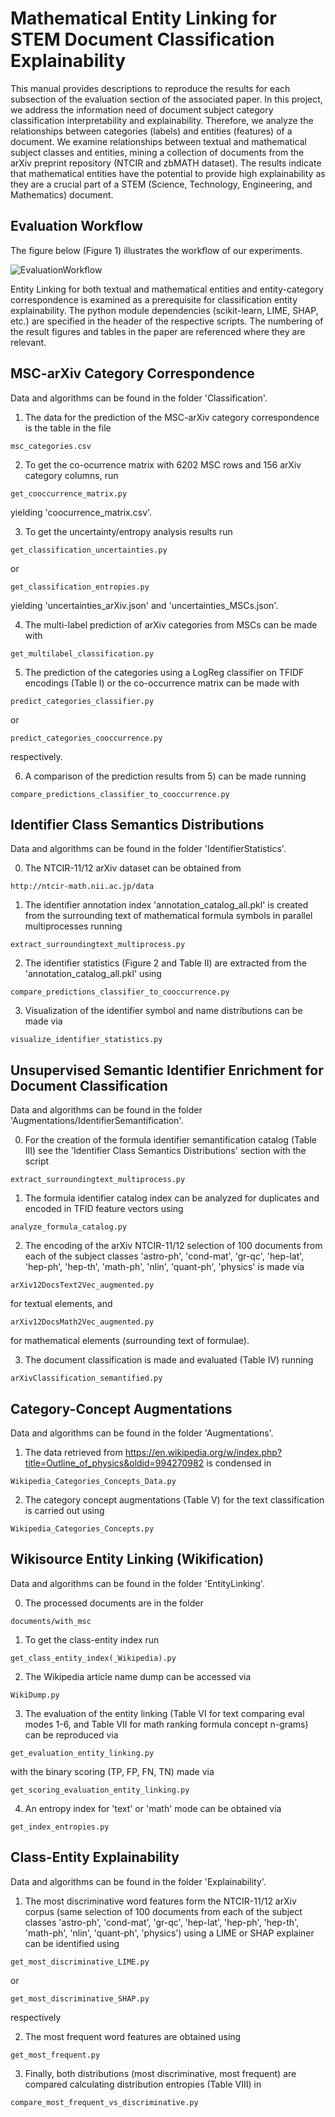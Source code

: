 # Mathematical Entity Linking for STEM Document Classification Explainability

This manual provides descriptions to reproduce the results for each subsection of the evaluation section of the associated paper. In this project, we address the information need of document subject category classification interpretability and explainability. Therefore, we analyze the relationships between categories (labels) and entities (features) of a document. We examine relationships between textual and mathematical subject classes and entities, mining a collection of documents from the arXiv preprint repository (NTCIR and zbMATH dataset). The results indicate that mathematical entities have the potential to provide high explainability as they are a crucial part of a STEM (Science, Technology, Engineering, and Mathematics) document.

## Evaluation Workflow

The figure below (Figure 1) illustrates the workflow of our experiments.

![EvaluationWorkflow](https://github.com/AnonymousCSResearcher/STEMdocClassExplainability/blob/main/Workflow_EL-ClassExplainability.png)

Entity Linking for both textual and mathematical entities and entity-category correspondence is examined as a prerequisite for classification entity explainability.
The python module dependencies (scikit-learn, LIME, SHAP, etc.) are specified in the header of the respective scripts. The numbering of the result figures and tables in the paper are referenced where they are relevant.

## MSC-arXiv Category Correspondence

Data and algorithms can be found in the folder 'Classification'.

1) The data for the prediction of the MSC-arXiv category correspondence is the table in the file
```
msc_categories.csv
```

2) To get the co-ocurrence matrix with 6202 MSC rows and 156 arXiv category columns, run
```
get_cooccurrence_matrix.py
```
yielding 'coocurrence_matrix.csv'.

3) To get the uncertainty/entropy analysis results run
```
get_classification_uncertainties.py
```
or
```
get_classification_entropies.py
```
yielding 'uncertainties_arXiv.json' and 'uncertainties_MSCs.json'.

4) The multi-label prediction of arXiv categories from MSCs can be made with
```
get_multilabel_classification.py
```

5) The prediction of the categories using a LogReg classifier on TFIDF encodings (Table I) or the co-occurrence matrix can be made with
```
predict_categories_classifier.py
```
or
```
predict_categories_cooccurrence.py
```
respectively.

6) A comparison of the prediction results from 5) can be made running
```
compare_predictions_classifier_to_cooccurrence.py
```

## Identifier Class Semantics Distributions

Data and algorithms can be found in the folder 'IdentifierStatistics'.

0) The NTCIR-11/12 arXiv dataset can be obtained from
```
http://ntcir-math.nii.ac.jp/data
```

1) The identifier annotation index 'annotation_catalog_all.pkl' is created from the surrounding text of mathematical formula symbols in parallel multiprocesses running
```
extract_surroundingtext_multiprocess.py
```

2) The identifier statistics (Figure 2 and Table II) are extracted from the 'annotation_catalog_all.pkl' using
```
compare_predictions_classifier_to_cooccurrence.py
```

3) Visualization of the identifier symbol and name distributions can be made via
```
visualize_identifier_statistics.py
```

## Unsupervised Semantic Identifier Enrichment for Document Classification

Data and algorithms can be found in the folder 'Augmentations/IdentifierSemantification'.

0) For the creation of the formula identifier semantification catalog (Table III) see the 'Identifier Class Semantics Distributions' section with the script
```
extract_surroundingtext_multiprocess.py
```

1) The formula identifier catalog index can be analyzed for duplicates and encoded in TFID feature vectors using
```
analyze_formula_catalog.py
```

2) The encoding of the arXiv NTCIR-11/12 selection of 100 documents from each of the subject classes 'astro-ph', 'cond-mat', 'gr-qc', 'hep-lat', 'hep-ph', 'hep-th', 'math-ph', 'nlin', 'quant-ph', 'physics' is made via
```
arXiv12DocsText2Vec_augmented.py
```
for textual elements, and
```
arXiv12DocsMath2Vec_augmented.py
```
for mathematical elements (surrounding text of formulae).

3) The document classification is made and evaluated (Table IV) running
```
arXivClassification_semantified.py
```

## Category-Concept Augmentations

Data and algorithms can be found in the folder 'Augmentations'.

1) The data retrieved from https://en.wikipedia.org/w/index.php?title=Outline_of_physics&oldid=994270982 is condensed in
```
Wikipedia_Categories_Concepts_Data.py
```

2) The category concept augmentations (Table V) for the text classification is carried out using
```
Wikipedia_Categories_Concepts.py
```

## Wikisource Entity Linking (Wikification)

Data and algorithms can be found in the folder 'EntityLinking'.

0) The processed documents are in the folder
```
documents/with_msc
```

1) To get the class-entity index run
```
get_class_entity_index(_Wikipedia).py
```

2) The Wikipedia article name dump can be accessed via
```
WikiDump.py
```

3) The evaluation of the entity linking (Table VI for text comparing eval modes 1-6, and Table VII for math ranking formula concept n-grams) can be reproduced via
```
get_evaluation_entity_linking.py
```
with the binary scoring (TP, FP, FN, TN) made via
```
get_scoring_evaluation_entity_linking.py
```

4) An entropy index for 'text' or 'math' mode can be obtained via
```
get_index_entropies.py
```

## Class-Entity Explainability

Data and algorithms can be found in the folder 'Explainability'.

1) The most discriminative word features form the NTCIR-11/12 arXiv corpus (same selection of 100 documents from each of the subject classes 'astro-ph', 'cond-mat', 'gr-qc', 'hep-lat', 'hep-ph', 'hep-th', 'math-ph', 'nlin', 'quant-ph', 'physics') using a LIME or SHAP explainer can be identified using
```
get_most_discriminative_LIME.py
```
or
```
get_most_discriminative_SHAP.py
```
respectively

2) The most frequent word features are obtained using
```
get_most_frequent.py
```

3) Finally, both distributions (most discriminative, most frequent) are compared calculating distribution entropies (Table VIII) in
```
compare_most_frequent_vs_discriminative.py
```
